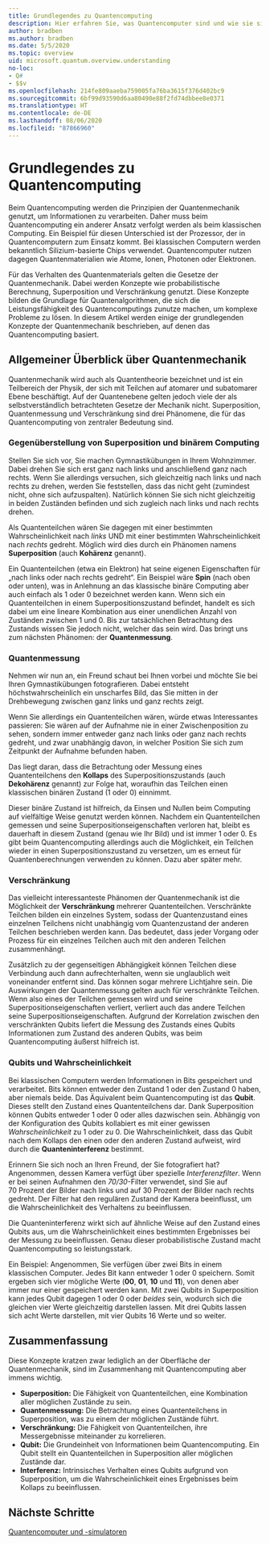 ```yaml
---
title: Grundlegendes zu Quantencomputing
description: Hier erfahren Sie, was Quantencomputer sind und wie sie sich die Prinzipien der Quantenmechanik zunutze machen.
author: bradben
ms.author: bradben
ms.date: 5/5/2020
ms.topic: overview
uid: microsoft.quantum.overview.understanding
no-loc:
- Q#
- $$v
ms.openlocfilehash: 214fe809aaeba759005fa76ba3615f376d402bc9
ms.sourcegitcommit: 6bf99d93590d6aa80490e88f2fd74dbbee8e0371
ms.translationtype: HT
ms.contentlocale: de-DE
ms.lasthandoff: 08/06/2020
ms.locfileid: "87866960"
---
```

# <a name="understanding-quantum-computing"></a>Grundlegendes zu Quantencomputing

Beim Quantencomputing werden die Prinzipien der Quantenmechanik genutzt, um Informationen zu verarbeiten. Daher muss beim Quantencomputing ein anderer Ansatz verfolgt werden als beim klassischen Computing.  Ein Beispiel für diesen Unterschied ist der Prozessor, der in Quantencomputern zum Einsatz kommt.  Bei klassischen Computern werden bekanntlich Silizium-basierte Chips verwendet. Quantencomputer nutzen dagegen Quantenmaterialien wie Atome, Ionen, Photonen oder Elektronen.  

Für das Verhalten des Quantenmaterials gelten die Gesetze der Quantenmechanik. Dabei werden Konzepte wie probabilistische Berechnung, Superposition und Verschränkung genutzt. Diese Konzepte bilden die Grundlage für Quantenalgorithmen, die sich die Leistungsfähigkeit des Quantencomputings zunutze machen, um komplexe Probleme zu lösen. In diesem Artikel werden einige der grundlegenden Konzepte der Quantenmechanik beschrieben, auf denen das Quantencomputing basiert.

## <a name="a-birds-eye-view-of-quantum-mechanics"></a>Allgemeiner Überblick über Quantenmechanik

Quantenmechanik wird auch als Quantentheorie bezeichnet und ist ein Teilbereich der Physik, der sich mit Teilchen auf atomarer und subatomarer Ebene beschäftigt. Auf der Quantenebene gelten jedoch viele der als selbstverständlich betrachteten Gesetze der Mechanik nicht. Superposition, Quantenmessung und Verschränkung sind drei Phänomene, die für das Quantencomputing von zentraler Bedeutung sind.  

### <a name="superposition-vs-binary-computing"></a>Gegenüberstellung von Superposition und binärem Computing

Stellen Sie sich vor, Sie machen Gymnastikübungen in Ihrem Wohnzimmer. Dabei drehen Sie sich erst ganz nach links und anschließend ganz nach rechts. Wenn Sie allerdings versuchen, sich gleichzeitig nach links und nach rechts zu drehen, werden Sie feststellen, dass das nicht geht (zumindest nicht, ohne sich aufzuspalten).  Natürlich können Sie sich nicht gleichzeitig in beiden Zuständen befinden und sich zugleich nach links und nach rechts drehen.

Als Quantenteilchen wären Sie dagegen mit einer bestimmten Wahrscheinlichkeit nach *links* UND mit einer bestimmten Wahrscheinlichkeit nach *rechts* gedreht. Möglich wird dies durch ein Phänomen namens **Superposition** (auch **Kohärenz** genannt).

Ein Quantenteilchen (etwa ein Elektron) hat seine eigenen Eigenschaften für „nach links oder nach rechts gedreht“. Ein Beispiel wäre **Spin** (nach oben oder unten), was in Anlehnung an das klassische binäre Computing aber auch einfach als 1 oder 0 bezeichnet werden kann. Wenn sich ein Quantenteilchen in einem Superpositionszustand befindet, handelt es sich dabei um eine lineare Kombination aus einer unendlichen Anzahl von Zuständen zwischen 1 und 0. Bis zur tatsächlichen Betrachtung des Zustands wissen Sie jedoch nicht, welcher das sein wird. Das bringt uns zum nächsten Phänomen: der **Quantenmessung**.

### <a name="quantum-measurement"></a>Quantenmessung

Nehmen wir nun an, ein Freund schaut bei Ihnen vorbei und möchte Sie bei Ihren Gymnastikübungen fotografieren. Dabei entsteht höchstwahrscheinlich ein unscharfes Bild, das Sie mitten in der Drehbewegung zwischen ganz links und ganz rechts zeigt.

Wenn Sie allerdings ein Quantenteilchen wären, würde etwas Interessantes passieren: Sie wären auf der Aufnahme nie in einer Zwischenposition zu sehen, sondern immer entweder ganz nach links oder ganz nach rechts gedreht, und zwar unabhängig davon, in welcher Position Sie sich zum Zeitpunkt der Aufnahme befunden haben.

Das liegt daran, dass die Betrachtung oder Messung eines Quantenteilchens den **Kollaps** des Superpositionszustands (auch **Dekohärenz** genannt) zur Folge hat, woraufhin das Teilchen einen klassischen binären Zustand (1 oder 0) einnimmt.

Dieser binäre Zustand ist hilfreich, da Einsen und Nullen beim Computing auf vielfältige Weise genutzt werden können. Nachdem ein Quantenteilchen gemessen und seine Superpositionseigenschaften verloren hat, bleibt es dauerhaft in diesem Zustand (genau wie Ihr Bild) und ist immer 1 oder 0. Es gibt beim Quantencomputing allerdings auch die Möglichkeit, ein Teilchen wieder in einen Superpositionszustand zu versetzen, um es erneut für Quantenberechnungen verwenden zu können. Dazu aber später mehr.

### <a name="entanglement"></a>Verschränkung

Das vielleicht interessanteste Phänomen der Quantenmechanik ist die Möglichkeit der **Verschränkung** mehrerer Quantenteilchen. Verschränkte Teilchen bilden ein einzelnes System, sodass der Quantenzustand eines einzelnen Teilchens nicht unabhängig vom Quantenzustand der anderen Teilchen beschrieben werden kann. Das bedeutet, dass jeder Vorgang oder Prozess für ein einzelnes Teilchen auch mit den anderen Teilchen zusammenhängt.

Zusätzlich zu der gegenseitigen Abhängigkeit können Teilchen diese Verbindung auch dann aufrechterhalten, wenn sie unglaublich weit voneinander entfernt sind. Das können sogar mehrere Lichtjahre sein. Die Auswirkungen der Quantenmessung gelten auch für verschränkte Teilchen. Wenn also eines der Teilchen gemessen wird und seine Superpositionseigenschaften verliert, verliert auch das andere Teilchen seine Superpositionseigenschaften. Aufgrund der Korrelation zwischen den verschränkten Qubits liefert die Messung des Zustands eines Qubits Informationen zum Zustand des anderen Qubits, was beim Quantencomputing äußerst hilfreich ist.

### <a name="qubits-and-probability"></a>Qubits und Wahrscheinlichkeit

Bei klassischen Computern werden Informationen in Bits gespeichert und verarbeitet. Bits können entweder den Zustand 1 oder den Zustand 0 haben, aber niemals beide. Das Äquivalent beim Quantencomputing ist das **Qubit**. Dieses stellt den Zustand eines Quantenteilchens dar. Dank Superposition können Qubits entweder 1 oder 0 oder alles dazwischen sein. Abhängig von der Konfiguration des Qubits kollabiert es mit einer gewissen *Wahrscheinlichkeit* zu 1 oder zu 0. Die Wahrscheinlichkeit, dass das Qubit nach dem Kollaps den einen oder den anderen Zustand aufweist, wird durch die **Quanteninterferenz** bestimmt. 

Erinnern Sie sich noch an Ihren Freund, der Sie fotografiert hat? Angenommen, dessen Kamera verfügt über spezielle *Interferenzfilter*. Wenn er bei seinen Aufnahmen den *70/30*-Filter verwendet, sind Sie auf 70 Prozent der Bilder nach links und auf 30 Prozent der Bilder nach rechts gedreht. Der Filter hat den regulären Zustand der Kamera beeinflusst, um die Wahrscheinlichkeit des Verhaltens zu beeinflussen.

Die Quanteninterferenz wirkt sich auf ähnliche Weise auf den Zustand eines Qubits aus, um die Wahrscheinlichkeit eines bestimmten Ergebnisses bei der Messung zu beeinflussen. Genau dieser probabilistische Zustand macht Quantencomputing so leistungsstark.

Ein Beispiel: Angenommen, Sie verfügen über zwei Bits in einem klassischen Computer. Jedes Bit kann entweder 1 oder 0 speichern. Somit ergeben sich vier mögliche Werte (**00**, **01**, **10** und **11**), von denen aber immer nur einer gespeichert werden kann. Mit zwei Qubits in Superposition kann jedes Qubit dagegen 1 oder 0 oder *beides* sein, wodurch sich die gleichen vier Werte gleichzeitig darstellen lassen. Mit drei Qubits lassen sich acht Werte darstellen, mit vier Qubits 16 Werte und so weiter.

## <a name="summary"></a>Zusammenfassung

Diese Konzepte kratzen zwar lediglich an der Oberfläche der Quantenmechanik, sind im Zusammenhang mit Quantencomputing aber immens wichtig.

- **Superposition:** Die Fähigkeit von Quantenteilchen, eine Kombination aller möglichen Zustände zu sein.
- **Quantenmessung:** Die Betrachtung eines Quantenteilchens in Superposition, was zu einem der möglichen Zustände führt.
- **Verschränkung:** Die Fähigkeit von Quantenteilchen, ihre Messergebnisse miteinander zu korrelieren.
- **Qubit:** Die Grundeinheit von Informationen beim Quantencomputing. Ein Qubit stellt ein Quantenteilchen in Superposition aller möglichen Zustände dar.
- **Interferenz:** Intrinsisches Verhalten eines Qubits aufgrund von Superposition, um die Wahrscheinlichkeit eines Ergebnisses beim Kollaps zu beeinflussen.

## <a name="next-steps"></a>Nächste Schritte

[Quantencomputer und -simulatoren](xref:microsoft.quantum.overview.simulators)
